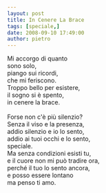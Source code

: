 ```yaml
---
layout: post
title: In Cenere La Brace
tags: [speciale,]
date: 2008-09-10 17:49:00
author: pietro
---
```

Mi accorgo di quanto<br/>sono solo,<br/>piango sui ricordi,<br/>che mi feriscono.<br/>Troppo bello per esistere,<br/>il sogno si è spento,<br/>in cenere la brace.<br/><br/>Forse non c'è più silenzio?<br/>Senza il viso e la presenza,<br/>addio silenzio e io lo sento,<br/>addio ai tuoi occhi e lo sento,<br/>speciale.<br/>Ma senza condizioni esisti tu,<br/>e il cuore non mi può tradire ora,<br/>perché il tuo lo sento ancora,<br/>e posso essere lontano<br/>ma penso ti amo.

